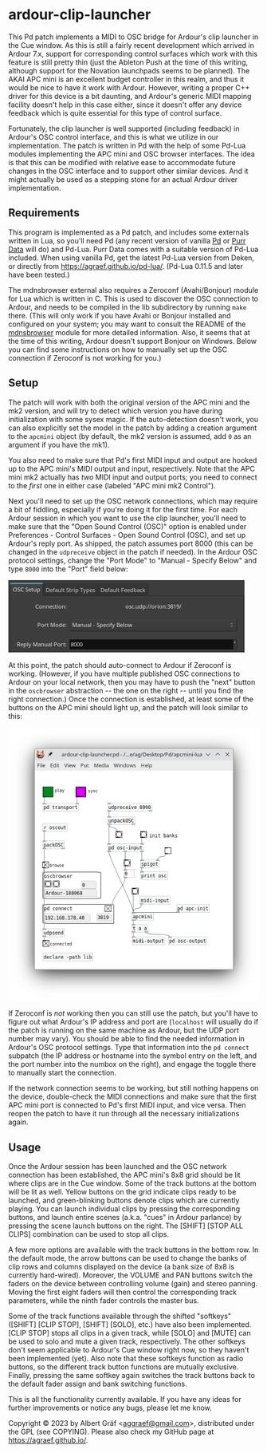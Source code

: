 
# ardour-clip-launcher

This Pd patch implements a MIDI to OSC bridge for Ardour's clip launcher in the Cue window. As this is still a fairly recent development which arrived in Ardour 7.x, support for corresponding control surfaces which work with this feature is still pretty thin (just the Ableton Push at the time of this writing, although support for the Novation launchpads seems to be planned). The AKAI APC mini is an excellent budget controller in this realm, and thus it would be nice to have it work with Ardour. However, writing a proper C++ driver for this device is a bit daunting, and Ardour's generic MIDI mapping facility doesn't help in this case either, since it doesn't offer any device feedback which is quite essential for this type of control surface.

Fortunately, the clip launcher *is* well supported (including feedback) in Ardour's OSC control interface, and this is what we utilize in our implementation. The patch is written in Pd with the help of some Pd-Lua modules implementing the APC mini and OSC browser interfaces. The idea is that this can be modified with relative ease to accommodate future changes in the OSC interface and to support other similar devices. And it might actually be used as a stepping stone for an actual Ardour driver implementation.

## Requirements

This program is implemented as a Pd patch, and includes some externals written in Lua, so you'll need Pd (any recent version of vanilla [Pd](http://msp.ucsd.edu/software.html) or [Purr Data](https://agraef.github.io/purr-data/) will do) and Pd-Lua. Purr Data comes with a suitable version of Pd-Lua included. When using vanilla Pd, get the latest Pd-Lua version from Deken, or directly from https://agraef.github.io/pd-lua/. (Pd-Lua 0.11.5 and later have been tested.)

The mdnsbrowser external also requires a Zeroconf (Avahi/Bonjour) module for Lua which is written in C. This is used to discover the OSC connection to Ardour, and needs to be compiled in the lib subdirectory by running `make` there. (This will only work if you have Avahi or Bonjour installed and configured on your system; you may want to consult the README of the [mdnsbrowser](https://github.com/agraef/mdnsbrowser) module for more detailed information. Also, it seems that at the time of this writing, Ardour doesn't support Bonjour on Windows. Below you can find some instructions on how to manually set up the OSC connection if Zeroconf is not working for you.)

## Setup

The patch will work with both the original version of the APC mini and the mk2 version, and will try to detect which version you have during initialization with some sysex magic. If the auto-detection doesn't work, you can also explicitly set the model in the patch by adding a creation argument to the `apcmini` object (by default, the mk2 version is assumed, add `0` as an argument if you have the mk1).

You also need to make sure that Pd's first MIDI input and output are hooked up to the APC mini's MIDI output and input, respectively. Note that the APC mini mk2 actually has *two* MIDI input and output ports; you need to connect to the *first* one in either case (labeled "APC mini mk2 Control").

Next you'll need to set up the OSC network connections, which may require a bit of fiddling, especially if you're doing it for the first time. For each Ardour session in which you want to use the clip launcher, you'll need to make sure that the "Open Sound Control (OSC)" option is enabled under Preferences - Control Surfaces - Open Sound Control (OSC), and set up Ardour's reply port. As shipped, the patch assumes port 8000 (this can be changed in the `udpreceive` object in the patch if needed). In the Ardour OSC protocol settings, change the "Port Mode" to "Manual - Specify Below" and type `8000` into the "Port" field below:

![ardour-osc-setup](pics/ardour-osc-setup.png)

At this point, the patch should auto-connect to Ardour if Zeroconf is working. (However, if you have multiple published OSC connections to Ardour on your local network, then you may have to push the "next" button in the `oscbrowser` abstraction -- the one on the right -- until you find the right connection.) Once the connection is established, at least some of the buttons on the APC mini should light up, and the patch will look similar to this:

![ardour-clip-launcher](pics/ardour-clip-launcher.png)

If Zeroconf is *not* working then you can still use the patch, but you'll have to figure out what Ardour's IP address and port are (`localhost` will usually do if the patch is running on the same machine as Ardour, but the UDP port number may vary). You should be able to find the needed information in Ardour's OSC protocol settings. Type that information into the `pd connect` subpatch (the IP address or hostname into the symbol entry on the left, and the port number into the numbox on the right), and engage the toggle there to manually start the connection.

If the network connection seems to be working, but still nothing happens on the device, double-check the MIDI connections and make sure that the first APC mini port is connected to Pd's first MIDI input, and vice versa. Then reopen the patch to have it run through all the necessary initializations again.

## Usage

Once the Ardour session has been launched and the OSC network connection has been established, the APC mini's 8x8 grid should be lit where clips are in the Cue window. Some of the track buttons at the bottom will be lit as well. Yellow buttons on the grid indicate clips ready to be launched, and green-blinking buttons denote clips which are currently playing. You can launch individual clips by pressing the corresponding buttons, and launch entire scenes (a.k.a. "cues" in Ardour parlance) by pressing the scene launch buttons on the right. The [SHIFT] [STOP ALL CLIPS] combination can be used to stop all clips.

A few more options are available with the track buttons in the bottom row. In the default mode, the arrow buttons can be used to change the banks of clip rows and columns displayed on the device (a bank size of 8x8 is currently hard-wired). Moreover, the VOLUME and PAN buttons switch the faders on the device between controlling volume (gain) and stereo panning. Moving the first eight faders will then control the corresponding track parameters, while the ninth fader controls the master bus.

Some of the track functions available through the shifted "softkeys" ([SHIFT] [CLIP STOP], [SHIFT] [SOLO], etc.) have also been implemented. [CLIP STOP] stops all clips in a given track, while [SOLO] and [MUTE] can be used to solo and mute a given track, respectively. The other softkeys don't seem applicable to Ardour's Cue window right now, so they haven't been implemented (yet). Also note that these softkeys function as radio buttons, so the different track button functions are mutually exclusive. Finally, pressing the same softkey again switches the track buttons back to the default fader assign and bank switching functions.

This is all the functionality currently available. If you have any ideas for further improvements or notice any bugs, please let me know.



Copyright © 2023 by Albert Gräf \<<aggraef@gmail.com>\>, distributed under the GPL (see COPYING). Please also check my GitHub page at https://agraef.github.io/.
